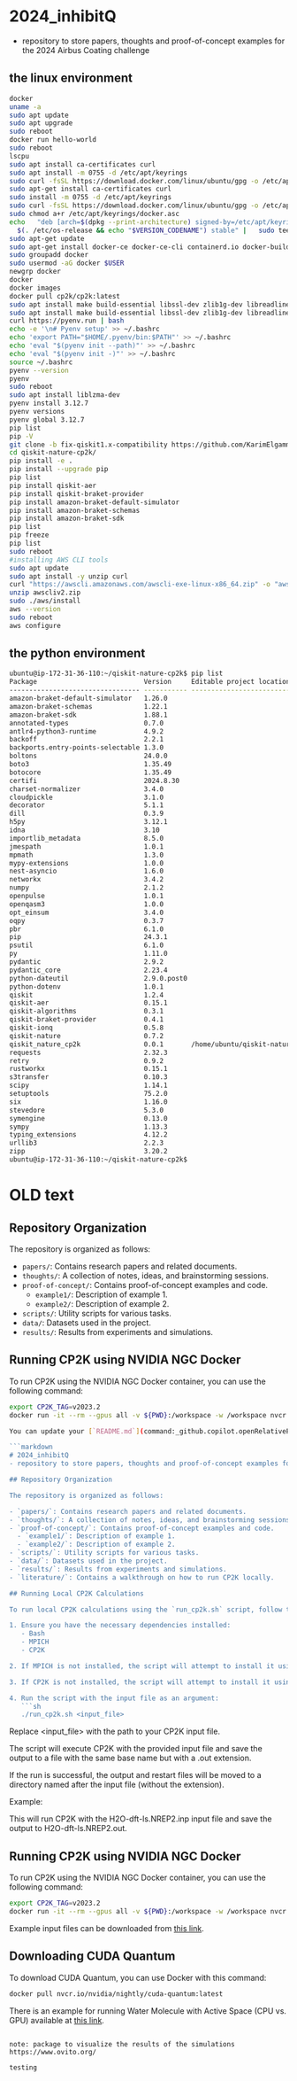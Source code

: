 # 2024_inhibitQ
- repository to store papers, thoughts and proof-of-concept examples for the 2024 Airbus Coating challenge

## the linux environment
```bash
docker
uname -a
sudo apt update
sudo apt upgrade
sudo reboot
docker run hello-world
sudo reboot
lscpu
sudo apt install ca-certificates curl
sudo apt install -m 0755 -d /etc/apt/keyrings
sudo curl -fsSL https://download.docker.com/linux/ubuntu/gpg -o /etc/apt/keyrings/docker.asc
sudo apt-get install ca-certificates curl
sudo install -m 0755 -d /etc/apt/keyrings
sudo curl -fsSL https://download.docker.com/linux/ubuntu/gpg -o /etc/apt/keyrings/docker.asc
sudo chmod a+r /etc/apt/keyrings/docker.asc
echo   "deb [arch=$(dpkg --print-architecture) signed-by=/etc/apt/keyrings/docker.asc] https://download.docker.com/linux/ubuntu \
  $(. /etc/os-release && echo "$VERSION_CODENAME") stable" |   sudo tee /etc/apt/sources.list.d/docker.list > /dev/null
sudo apt-get update
sudo apt-get install docker-ce docker-ce-cli containerd.io docker-buildx-plugin docker-compose-plugin
sudo groupadd docker
sudo usermod -aG docker $USER
newgrp docker
docker
docker images
docker pull cp2k/cp2k:latest
sudo apt install make build-essential libssl-dev zlib1g-dev libreadline-dev libsqlite3-dev wget curl llvm libncursesw5-dev xz-utils tk-dev libffi-dev python-openssl git
sudo apt install make build-essential libssl-dev zlib1g-dev libreadline-dev libsqlite3-dev wget curl llvm libncursesw5-dev xz-utils tk-dev libffi-dev python3-openssl git
curl https://pyenv.run | bash
echo -e '\n# Pyenv setup' >> ~/.bashrc
echo 'export PATH="$HOME/.pyenv/bin:$PATH"' >> ~/.bashrc
echo 'eval "$(pyenv init --path)"' >> ~/.bashrc
echo 'eval "$(pyenv init -)"' >> ~/.bashrc
source ~/.bashrc
pyenv --version
pyenv 
sudo reboot
sudo apt install liblzma-dev
pyenv install 3.12.7
pyenv versions
pyenv global 3.12.7 
pip list
pip -V
git clone -b fix-qiskit1.x-compatibility https://github.com/KarimElgammal/qiskit-nature-cp2k.git
cd qiskit-nature-cp2k/
pip install -e .
pip install --upgrade pip
pip list
pip install qiskit-aer
pip install qiskit-braket-provider
pip install amazon-braket-default-simulator
pip install amazon-braket-schemas
pip install amazon-braket-sdk
pip list
pip freeze
pip list
sudo reboot
#installing AWS CLI tools
sudo apt update
sudo apt install -y unzip curl
curl "https://awscli.amazonaws.com/awscli-exe-linux-x86_64.zip" -o "awscliv2.zip"
unzip awscliv2.zip
sudo ./aws/install
aws --version
sudo reboot
aws configure
```
## the python environment
```bash
ubuntu@ip-172-31-36-110:~/qiskit-nature-cp2k$ pip list
Package                           Version     Editable project location
--------------------------------- ----------- -------------------------------
amazon-braket-default-simulator   1.26.0
amazon-braket-schemas             1.22.1
amazon-braket-sdk                 1.88.1
annotated-types                   0.7.0
antlr4-python3-runtime            4.9.2
backoff                           2.2.1
backports.entry-points-selectable 1.3.0
boltons                           24.0.0
boto3                             1.35.49
botocore                          1.35.49
certifi                           2024.8.30
charset-normalizer                3.4.0
cloudpickle                       3.1.0
decorator                         5.1.1
dill                              0.3.9
h5py                              3.12.1
idna                              3.10
importlib_metadata                8.5.0
jmespath                          1.0.1
mpmath                            1.3.0
mypy-extensions                   1.0.0
nest-asyncio                      1.6.0
networkx                          3.4.2
numpy                             2.1.2
openpulse                         1.0.1
openqasm3                         1.0.0
opt_einsum                        3.4.0
oqpy                              0.3.7
pbr                               6.1.0
pip                               24.3.1
psutil                            6.1.0
py                                1.11.0
pydantic                          2.9.2
pydantic_core                     2.23.4
python-dateutil                   2.9.0.post0
python-dotenv                     1.0.1
qiskit                            1.2.4
qiskit-aer                        0.15.1
qiskit-algorithms                 0.3.1
qiskit-braket-provider            0.4.1
qiskit-ionq                       0.5.8
qiskit-nature                     0.7.2
qiskit_nature_cp2k                0.0.1       /home/ubuntu/qiskit-nature-cp2k
requests                          2.32.3
retry                             0.9.2
rustworkx                         0.15.1
s3transfer                        0.10.3
scipy                             1.14.1
setuptools                        75.2.0
six                               1.16.0
stevedore                         5.3.0
symengine                         0.13.0
sympy                             1.13.3
typing_extensions                 4.12.2
urllib3                           2.2.3
zipp                              3.20.2
ubuntu@ip-172-31-36-110:~/qiskit-nature-cp2k$ 
```

# OLD text

## Repository Organization

The repository is organized as follows:

- `papers/`: Contains research papers and related documents.
- `thoughts/`: A collection of notes, ideas, and brainstorming sessions.
- `proof-of-concept/`: Contains proof-of-concept examples and code.
  - `example1/`: Description of example 1.
  - `example2/`: Description of example 2.
- `scripts/`: Utility scripts for various tasks.
- `data/`: Datasets used in the project.
- `results/`: Results from experiments and simulations.

## Running CP2K using NVIDIA NGC Docker

To run CP2K using the NVIDIA NGC Docker container, you can use the following command:

```sh
export CP2K_TAG=v2023.2
docker run -it --rm --gpus all -v ${PWD}:/workspace -w /workspace nvcr.io/hpc/cp2k:${CP2K_TAG} cp2k.psmp -i H2O-dft-ls.NREP2.inp

You can update your [`README.md`](command:_github.copilot.openRelativePath?%5B%7B%22scheme%22%3A%22file%22%2C%22authority%22%3A%22%22%2C%22path%22%3A%22%2FUsers%2Fkarim%2Fgithub%2F2024_bmw_airbus%2FREADME.md%22%2C%22query%22%3A%22%22%2C%22fragment%22%3A%22%22%7D%5D "/Users/karim/github/2024_bmw_airbus/README.md") file to include information about how the repository is organized. Here's an example of how you can structure it:

```markdown
# 2024_inhibitQ
- repository to store papers, thoughts and proof-of-concept examples for the 2024 Airbus Coating challenge

## Repository Organization

The repository is organized as follows:

- `papers/`: Contains research papers and related documents.
- `thoughts/`: A collection of notes, ideas, and brainstorming sessions.
- `proof-of-concept/`: Contains proof-of-concept examples and code.
  - `example1/`: Description of example 1.
  - `example2/`: Description of example 2.
- `scripts/`: Utility scripts for various tasks.
- `data/`: Datasets used in the project.
- `results/`: Results from experiments and simulations.
- `literature/`: Contains a walkthrough on how to run CP2K locally.

## Running Local CP2K Calculations

To run local CP2K calculations using the `run_cp2k.sh` script, follow these steps:

1. Ensure you have the necessary dependencies installed:
   - Bash
   - MPICH
   - CP2K

2. If MPICH is not installed, the script will attempt to install it using Homebrew.

3. If CP2K is not installed, the script will attempt to install it using Homebrew.

4. Run the script with the input file as an argument:
   ```sh
   ./run_cp2k.sh <input_file>
   ```
Replace <input_file> with the path to your CP2K input file.

The script will execute CP2K with the provided input file and save the output to a file with the same base name but with a .out extension.

If the run is successful, the output and restart files will be moved to a directory named after the input file (without the extension).

Example:

This will run CP2K with the H2O-dft-ls.NREP2.inp input file and save the output to H2O-dft-ls.NREP2.out.

## Running CP2K using NVIDIA NGC Docker

To run CP2K using the NVIDIA NGC Docker container, you can use the following command:

```sh
export CP2K_TAG=v2023.2
docker run -it --rm --gpus all -v ${PWD}:/workspace -w /workspace nvcr.io/hpc/cp2k:${CP2K_TAG} cp2k.psmp -i H2O-dft-ls.NREP2.inp
```

Example input files can be downloaded from [this link](https://github.com/cp2k/cp2k/blob/c415b5ddc864fe89e1e8e74ebbc33ad8b898175d/benchmarks/QS_DM_LS/README.md).

## Downloading CUDA Quantum

To download CUDA Quantum, you can use Docker with this command:

```sh
docker pull nvcr.io/nvidia/nightly/cuda-quantum:latest
```

There is an example for running Water Molecule with Active Space (CPU vs. GPU) available at [this link](https://nvidia.github.io/cuda-quantum/latest/examples/python/tutorials/vqe_water_active_space.html).
```

note: package to visualize the results of the simulations
https://www.ovito.org/

testing